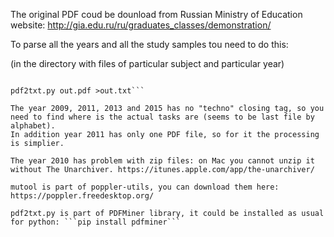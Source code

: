 The original PDF coud be dounload from Russian Ministry of Education website: http://gia.edu.ru/ru/graduates_classes/demonstration/

To parse all the years and all the study samples tou need to do this:

(in the directory with files of particular subject and particular year)

```mutool poster -y 2 *techno.pdf out.pdf

pdf2txt.py out.pdf >out.txt```

The year 2009, 2011, 2013 and 2015 has no "techno" closing tag, so you need to find where is the actual tasks are (seems to be last file by alphabet).
In addition year 2011 has only one PDF file, so for it the processing is simplier.

The year 2010 has problem with zip files: on Mac you cannot unzip it without The Unarchiver. https://itunes.apple.com/app/the-unarchiver/

mutool is part of poppler-utils, you can download them here: https://poppler.freedesktop.org/

pdf2txt.py is part of PDFMiner library, it could be installed as usual for python: ```pip install pdfminer```
